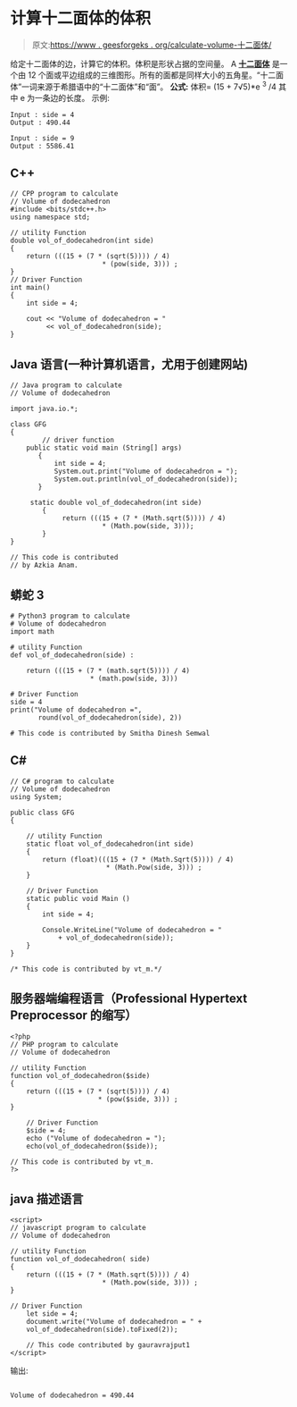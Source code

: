 # 计算十二面体的体积

> 原文:[https://www . geesforgeks . org/calculate-volume-十二面体/](https://www.geeksforgeeks.org/calculate-volume-dodecahedron/)

给定十二面体的边，计算它的体积。体积是形状占据的空间量。
A [**十二面体**](https://en.wikipedia.org/wiki/Dodecahedron) 是一个由 12 个面或平边组成的三维图形。所有的面都是同样大小的五角星。“十二面体”一词来源于希腊语中的“十二面体”和“面”。
**公式:**
体积= (15 + 7√5)*e <sup>3</sup> /4
其中 e 为一条边的长度。
示例:

```
Input : side = 4
Output : 490.44

Input : side = 9
Output : 5586.41
```

## C++

```
// CPP program to calculate
// Volume of dodecahedron
#include <bits/stdc++.h>
using namespace std;

// utility Function
double vol_of_dodecahedron(int side)
{
    return (((15 + (7 * (sqrt(5)))) / 4)
                       * (pow(side, 3))) ;
}
// Driver Function
int main()
{
    int side = 4;

    cout << "Volume of dodecahedron = "
         << vol_of_dodecahedron(side);
}
```

## Java 语言(一种计算机语言，尤用于创建网站)

```
// Java program to calculate
// Volume of dodecahedron

import java.io.*;

class GFG
{
        // driver function
    public static void main (String[] args)
       {
           int side = 4;
           System.out.print("Volume of dodecahedron = ");
           System.out.println(vol_of_dodecahedron(side));
       }

     static double vol_of_dodecahedron(int side)
        {
             return (((15 + (7 * (Math.sqrt(5)))) / 4)
                       * (Math.pow(side, 3)));
        }
}

// This code is contributed
// by Azkia Anam.
```

## 蟒蛇 3

```
# Python3 program to calculate
# Volume of dodecahedron
import math

# utility Function
def vol_of_dodecahedron(side) :

    return (((15 + (7 * (math.sqrt(5)))) / 4)
                    * (math.pow(side, 3)))

# Driver Function
side = 4
print("Volume of dodecahedron =",
       round(vol_of_dodecahedron(side), 2))

# This code is contributed by Smitha Dinesh Semwal
```

## C#

```
// C# program to calculate
// Volume of dodecahedron
using System;

public class GFG
{

    // utility Function
    static float vol_of_dodecahedron(int side)
    {
        return (float)(((15 + (7 * (Math.Sqrt(5)))) / 4)
                        * (Math.Pow(side, 3))) ;
    }

    // Driver Function
    static public void Main ()
    {
        int side = 4;

        Console.WriteLine("Volume of dodecahedron = "
            + vol_of_dodecahedron(side));
    }
}

/* This code is contributed by vt_m.*/
```

## 服务器端编程语言（Professional Hypertext Preprocessor 的缩写）

```
<?php
// PHP program to calculate
// Volume of dodecahedron

// utility Function
function vol_of_dodecahedron($side)
{
    return (((15 + (7 * (sqrt(5)))) / 4)
                      * (pow($side, 3))) ;
}

    // Driver Function
    $side = 4;
    echo ("Volume of dodecahedron = ");
    echo(vol_of_dodecahedron($side));

// This code is contributed by vt_m.
?>
```

## java 描述语言

```
<script>
// javascript program to calculate
// Volume of dodecahedron

// utility Function
function vol_of_dodecahedron( side)
{
    return (((15 + (7 * (Math.sqrt(5)))) / 4)
                       * (Math.pow(side, 3))) ;
}

// Driver Function
    let side = 4;
    document.write("Volume of dodecahedron = " +
    vol_of_dodecahedron(side).toFixed(2));

    // This code contributed by gauravrajput1
</script>
```

输出:

```

Volume of dodecahedron = 490.44
```